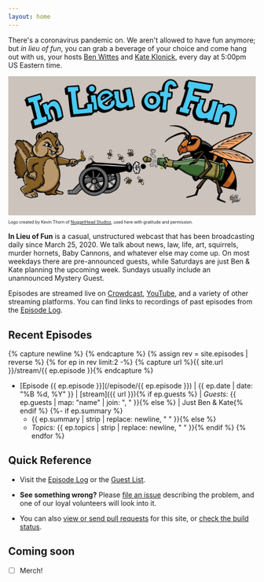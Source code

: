 ```yaml
---
layout: home
---
```


There's a coronavirus pandemic on. We aren't allowed to have fun anymore; but
*in lieu of fun*, you can grab a beverage of your choice and come hang out with
us, your hosts [Ben Wittes][ben] and [Kate Klonick][kate], every day at 5:00pm
US Eastern time.

![In Lieu of Fun Logo](/assets/ilof-logo.jpg)
<span style="font-size: 60%">Logo created by Kevin Thorn of
[NuggetHead Studioz](https://nuggethead.net/), used here with gratitude and
permission.</span>

**In Lieu of Fun** is a casual, unstructured webcast that has been broadcasting
daily since March 25, 2020.  We talk about news, law, life, art, squirrels,
murder hornets, Baby Cannons, and whatever else may come up. On most weekdays
there are pre-announced guests, while Saturdays are just Ben & Kate planning
the upcoming week. Sundays usually include an unannounced Mystery Guest.

Episodes are streamed live on [Crowdcast](https://www.crowdcast.io/lawfareblog),
[YouTube][yt], and a variety of other streaming platforms. You can find links
to recordings of past episodes from the [Episode Log](episodes.html).

## Recent Episodes

{% capture newline %}
{% endcapture %}
{% assign rev = site.episodes | reverse %}
{% for ep in rev limit:2 -%}
{% capture url %}{{ site.url }}/stream/{{ ep.episode }}{% endcapture %}
- [Episode {{ ep.episode }}](/episode/{{ ep.episode }})
   | {{ ep.date | date: "%B %d, %Y" }}
   | [stream]({{ url }}){% if ep.guests %}
   | *Guests:* {{ ep.guests | map: "name" | join: ", " }}{% else %}
   | Just Ben & Kate{% endif %}
{%- if ep.summary %}
    - {{ ep.summary | strip | replace: newline, " " }}{% else %}
    - *Topics:* {{ ep.topics | strip | replace: newline, " " }}{% endif %}
{% endfor %}

## Quick Reference

- Visit the [Episode Log](episodes.html) or the [Guest List](guests.html).

- **See something wrong?** Please [file an issue](http://issues.inlieuof.fun/new)
  describing the problem, and one of our loyal volunteers will look into it.

- You can also [view or send pull requests](http://site.inlieuof.fun) for this
  site, or [check the build status](http://build.inlieuof.fun).

## Coming soon

- [ ] Merch!

[ben]: https://twitter.com/benjaminwittes
[kate]: https://twitter.com/klonick
[yt]: https://www.youtube.com/channel/UC8lKFNnYE1War3a41Q41fMw
